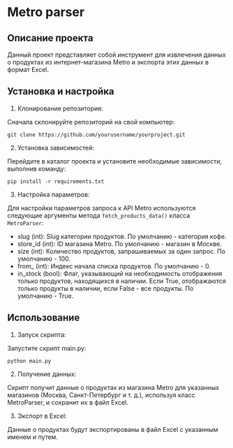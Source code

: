 # Metro parser

## Описание проекта
Данный проект представляет собой инструмент для извлечения данных о продуктах из интернет-магазина Metro и экспорта этих данных в формат Excel.

## Установка и настройка
1. Клонирование репозитория:

Сначала склонируйте репозиторий на свой компьютер:
```
git clone https://github.com/yourusername/yourproject.git
```

2. Установка зависимостей:

Перейдите в каталог проекта и установите необходимые зависимости, выполнив команду:
```
pip install -r requirements.txt
```

3. Настройка параметров:

Для настройки параметров запроса к API Metro используются следующие аргументы метода `fetch_products_data()` класса `MetroParser`:
* slug (int): Slug категории продуктов. По умолчанию - категория кофе.
* store_id (int): ID магазина Metro. По умолчанию - магазин в Москве.
* size (int): Количество продуктов, запрашиваемых за один запрос. По умолчанию - 100.
* from_ (int): Индекс начала списка продуктов. По умолчанию - 0.
* in_stock (bool): Флаг, указывающий на необходимость отображения только продуктов, находящихся в наличии. Если True, отображаются только продукты в наличии, если False - все продукты. По умолчанию - True.

## Использование
1. Запуск скрипта:

Запустите скрипт main.py:
```
python main.py
```

2. Получение данных:

Скрипт получит данные о продуктах из магазина Metro для указанных магазинов (Москва, Санкт-Петербург и т. д.), используя класс MetroParser, и сохранит их в файл Excel.

3. Экспорт в Excel:

Данные о продуктах будут экспортированы в файл Excel с указанным именем и путем.
